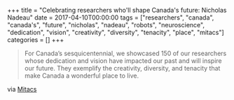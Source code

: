 +++
title = "Celebrating researchers who'll shape Canada's future: Nicholas Nadeau"
date = 2017-04-10T00:00:00
tags = ["researchers", "canada", "canada's", "future", "nicholas", "nadeau", "robots", "neuroscience", "dedication", "vision", "creativity", "diversity", "tenacity", "place", "mitacs"]
categories = []
+++


> For Canada’s sesquicentennial, we showcased 150 of our researchers whose dedication and vision have impacted our past and will inspire our future.
They exemplify the creativity, diversity, and tenacity that make Canada a wonderful place to live.

<!--more-->

via [Mitacs](https://www.mitacs.ca/en/150-for-150#150-nicholas-nadeau)
